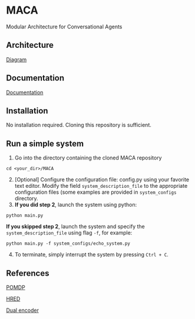 # MACA
Modular Architecture for Conversational Agents

## Architecture
[Diagram](https://drive.google.com/open?id=0B3VG4mDUTWdINnQ1T1Bac3RQbW8)

## Documentation
[Documentation](https://www.sharelatex.com/project/57e6a38ba43378350898ae02)

## Installation
No installation required. Cloning this repository is sufficient.

## Run a simple system
1. Go into the directory containing the cloned MACA repository
```
cd <your_dir>/MACA
```
2. [Optional] Configure the configuration file: config.py using your favorite text editor. Modify the field `system_description_file` to the appropriate configuration files (some examples are provided in `system_configs` directory.
3. <b>If you did step 2</b>, launch the system using python:
```
python main.py
```
<b>If you skipped step 2</b>, launch the system and specify the `system_description_file` using flag `-f`, for example:
```
python main.py -f system_configs/echo_system.py
```
4. To terminate, simply interrupt the system by pressing `Ctrl + C`.

## References
[POMDP](https://github.com/mbforbes/py-pomdp)

[HRED](https://github.com/julianser/hed-dlg-truncated)

[Dual encoder](https://github.com/NicolasAG/Discriminator)